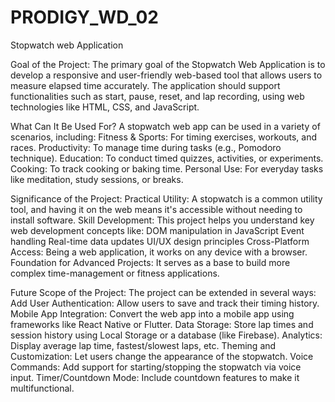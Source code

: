 # PRODIGY_WD_02
Stopwatch web Application 

Goal of the Project:
The primary goal of the Stopwatch Web Application is to develop a responsive and user-friendly web-based tool that allows users to measure elapsed time accurately. The application should support functionalities such as start, pause, reset, and lap recording, using web technologies like HTML, CSS, and JavaScript.

 What Can It Be Used For?
A stopwatch web app can be used in a variety of scenarios, including:
Fitness & Sports: For timing exercises, workouts, and races.
Productivity: To manage time during tasks (e.g., Pomodoro technique).
Education: To conduct timed quizzes, activities, or experiments.
Cooking: To track cooking or baking time.
Personal Use: For everyday tasks like meditation, study sessions, or breaks.

Significance of the Project:
Practical Utility: A stopwatch is a common utility tool, and having it on the web means it's accessible without needing to install software.
Skill Development: This project helps you understand key web development concepts like:
DOM manipulation in JavaScript
Event handling
Real-time data updates
UI/UX design principles
Cross-Platform Access: Being a web application, it works on any device with a browser.
Foundation for Advanced Projects: It serves as a base to build more complex time-management or fitness applications.

Future Scope of the Project:
The project can be extended in several ways:
Add User Authentication: Allow users to save and track their timing history.
Mobile App Integration: Convert the web app into a mobile app using frameworks like React Native or Flutter.
Data Storage: Store lap times and session history using Local Storage or a database (like Firebase).
Analytics: Display average lap time, fastest/slowest laps, etc.
Theming and Customization: Let users change the appearance of the stopwatch.
Voice Commands: Add support for starting/stopping the stopwatch via voice input.
Timer/Countdown Mode: Include countdown features to make it multifunctional.
